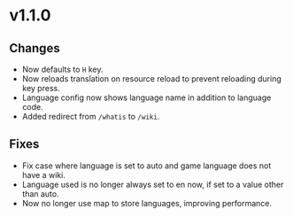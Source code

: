 # v1.1.0

## Changes

- Now defaults to `H` key.
- Now reloads translation on resource reload to prevent reloading during key press.
- Language config now shows language name in addition to language code.
- Added redirect from `/whatis` to `/wiki`.

## Fixes

- Fix case where language is set to auto and game language does not have a wiki.
- Language used is no longer always set to en now, if set to a value other than auto.
- Now no longer use map to store languages, improving performance.
